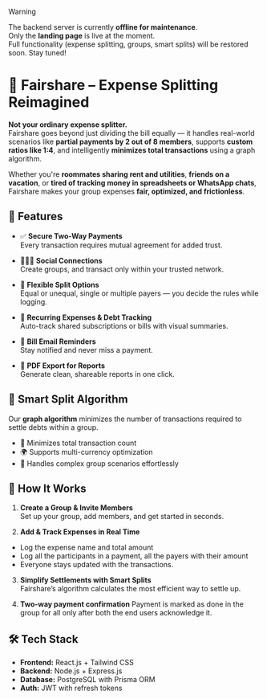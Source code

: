 > [!WARNING]
> The backend server is currently **offline for maintenance**.  
> Only the **landing page** is live at the moment.  
> Full functionality (expense splitting, groups, smart splits) will be restored soon. Stay tuned!

# 💸 Fairshare – Expense Splitting Reimagined

**Not your ordinary expense splitter.**  
Fairshare goes beyond just dividing the bill equally — it handles real-world scenarios like **partial payments by 2 out of 8 members**, supports **custom ratios like 1:4**, and intelligently **minimizes total transactions** using a graph algorithm.

Whether you're **roommates sharing rent and utilities**, **friends on a vacation**, or **tired of tracking money in spreadsheets or WhatsApp chats**, Fairshare makes your group expenses **fair, optimized, and frictionless**.

## 🔑 Features

- ✅ **Secure Two-Way Payments**  
  Every transaction requires mutual agreement for added trust.

- 🧑‍🤝‍🧑 **Social Connections**  
  Create groups, and transact only within your trusted network.

- 📐 **Flexible Split Options**  
  Equal or unequal, single or multiple payers — you decide the rules while logging.

- 🔁 **Recurring Expenses & Debt Tracking**  
  Auto-track shared subscriptions or bills with visual summaries.

- 📧 **Bill Email Reminders**  
  Stay notified and never miss a payment.

- 📄 **PDF Export for Reports**  
  Generate clean, shareable reports in one click.

## 🧠 Smart Split Algorithm

Our **graph algorithm** minimizes the number of transactions required to settle debts within a group.

- 🔄 Minimizes total transaction count
- 🌍 Supports multi-currency optimization
- 👥 Handles complex group scenarios effortlessly

## 🚀 How It Works

1. **Create a Group & Invite Members**  
   Set up your group, add members, and get started in seconds.

2. **Add & Track Expenses in Real Time**

- Log the expense name and total amount
- Log all the participants in a payment, all the payers with their amount
- Everyone stays updated with the transactions.

3. **Simplify Settlements with Smart Splits**  
   Fairshare’s algorithm calculates the most efficient way to settle up.

4. **Two-way payment confirmation**
   Payment is marked as done in the group for all only after both the end users acknowledge it.

## 🛠 Tech Stack

- **Frontend:** React.js + Tailwind CSS
- **Backend:** Node.js + Express.js
- **Database:** PostgreSQL with Prisma ORM
- **Auth:** JWT with refresh tokens
